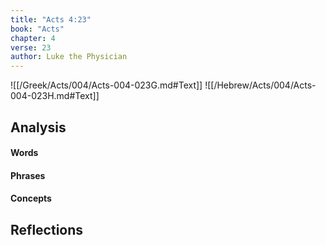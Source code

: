 ```yaml
---
title: "Acts 4:23"
book: "Acts"
chapter: 4
verse: 23
author: Luke the Physician
---
```

![[/Greek/Acts/004/Acts-004-023G.md#Text]]
![[/Hebrew/Acts/004/Acts-004-023H.md#Text]]

## Analysis

#### Words

#### Phrases

#### Concepts

## Reflections
